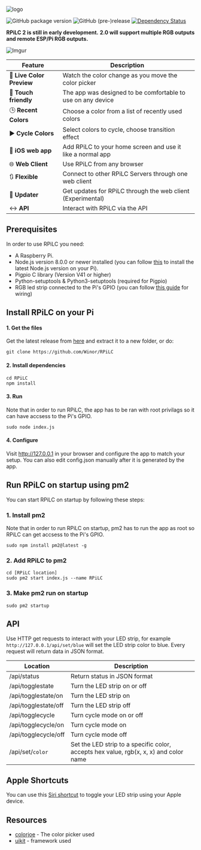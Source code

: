 ![logo](https://i.imgur.com/lPYcuWA.png)

![GitHub package version](https://img.shields.io/github/package-json/v/Winor/RPiLC.svg)
![GitHub (pre-)release](https://img.shields.io/github/release/Winor/RPiLC/all.svg)
[![Dependency Status](https://david-dm.org/Winor/RPiLC.svg)](https://david-dm.org/Winor/RPiLC)

**RPiLC 2 is still in early development.**
**2.0 will support multiple RGB outputs and remote ESP/Pi RGB outputs.**

![Imgur](https://i.imgur.com/00O4qHE.png)


| Feature                  | Description                                                 |
|--------------------------|-------------------------------------------------------------|
| 🚦 **Live Color Preview** | Watch the color change as you move the color picker        |
| 📲 **Touch friendly**     | The app was designed to be comfortable to use on any device |
| 🕒 **Recent Colors**      | Choose a color from a list of recently used colors          |
| ▶ **Cycle Colors**       | Select colors to cycle, choose transition effect            |
| 📱 **iOS web app**        | Add RPiLC to your home screen and use it like a normal app   |
| 🌐 **Web Client**         | Use RPiLC from any browser                                  |
| 🔃 **Flexible**           | Connect to other RPiLC Servers through one web client       |
| 🔄 **Updater**            | Get updates for RPiLC through the web client (Experimental) |
| ↔ **API**                | Interact with RPiLC via the API                                |


## Prerequisites
In order to use RPiLC you need:
* A Raspberry Pi.
* Node.js version 8.0.0 or newer installed (you can follow [this](https://github.com/nodesource/distributions/blob/master/README.md) to install the latest Node.js version on your Pi).
* Pigpio C library (Version V41 or higher)
* Python-setuptools & Python3-setuptools (required for Pigpio)
* RGB led strip connected to the Pi's GPIO (you can follow [this guide](http://dordnung.de/raspberrypi-ledstrip/) for wiring)

##  Install RPiLC on your Pi

#### 1. Get the files

Get the latest release from [here](https://github.com/Winor/RPiLC/releases/latest) and extract it to a new folder, or do:
```
git clone https://github.com/Winor/RPiLC
```
#### 2. Install dependencies

```
cd RPiLC
npm install
```
#### 3. Run
Note that in order to run RPiLC, the app has to be ran with root privilags so it can have accsess to the Pi's GPIO.
```
sudo node index.js
``` 

#### 4. Configure
Visit http://127.0.0.1 in your browser and configure the app to match your setup.
You can also edit config.json manually after it is generated by the app.

## Run RPiLC on startup using pm2
You can start RPiLC on startup by following these steps:
### 1. Install pm2
Note that in order to run RPiLC on startup, pm2 has to run the app as root so RPiLC can get accsess to the Pi's GPIO. 
```
sudo npm install pm2@latest -g
```
### 2. Add RPiLC to pm2
```
cd [RPiLC location]
sudo pm2 start index.js --name RPiLC
```
### 3. Make pm2 run on startup
```
sudo pm2 startup
```

## API
Use HTTP get requests to interact with your LED strip, for example ``http://127.0.0.1/api/set/blue`` will set the LED strip color to blue.
Every request will return data in JSON format.

| Location             | Description                                                                            |
|----------------------|----------------------------------------------------------------------------------------|
| /api/status          | Return status in JSON format                                                           |
| /api/togglestate     | Turn the LED strip on or off                                                           |
| /api/togglestate/on  | Turn the LED strip on                                                                  |
| /api/togglestate/off | Turn the LED strip off                                                                 |
| /api/togglecycle     | Turn cycle mode on or off                                                              |
| /api/togglecycle/on  | Turn cycle mode on                                                                     |
| /api/togglecycle/off | Turn cycle mode off                                                                    |
| /api/set/``color``   | Set the LED strip to a specific color, accepts hex value, rgb(x, x, x) and color name  |

## Apple Shortcuts
You can use this [Siri shortcut](https://www.icloud.com/shortcuts/4746aadabf974abbae066326c69e8c3a) to toggle your LED strip using your Apple device.

## Resources

* [colorjoe](https://github.com/bebraw/colorjoe) - The color picker used
* [uikit](https://github.com/uikit/uikit) - framework used